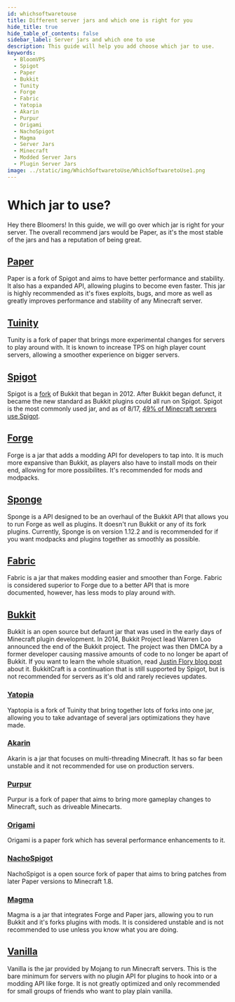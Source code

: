 ```yaml
---
id: whichsoftwaretouse
title: Different server jars and which one is right for you
hide_title: true
hide_table_of_contents: false
sidebar_label: Server jars and which one to use
description: This guide will help you add choose which jar to use.
keywords:
  - BloomVPS
  - Spigot
  - Paper
  - Bukkit
  - Tunity
  - Forge
  - Fabric
  - Yatopia
  - Akarin
  - Purpur
  - Origami
  - NachoSpigot
  - Magma
  - Server Jars
  - Minecraft
  - Modded Server Jars
  - Plugin Server Jars
image: ../static/img/WhichSoftwaretoUse/WhichSoftwaretoUse1.png
---
```

# Which jar to use?
Hey there Bloomers! In this guide, we will go over which jar is right for your server. The overall recommend jars would be Paper, as it's the most stable of the jars and has a reputation of being great.

## [Paper](https://github.com/PaperMC/Paper)
Paper is a fork of Spigot and aims to have better performance and stability. It also has a expanded API, allowing plugins to become even faster. This jar is highly recommended as it's fixes exploits, bugs, and more as well as greatly improves performance and stability of any Minecraft server. 

## [Tuinity](https://github.com/Spottedleaf/Tuinity)
Tunity is a fork of paper that brings more experimental changes for servers to play around with. It is known to increase TPS on high player count servers, allowing a smoother experience on bigger servers.

## [Spigot](https://www.spigotmc.org/)
Spigot is a [fork](https://en.wikipedia.org/wiki/Fork_(software_development)) of Bukkit that began in 2012. After Bukkit began defunct, it became the new standard as Bukkit plugins could all run on Spigot. Spigot is the most commonly used jar, and as of 8/17, [49% of Minecraft servers use Spigot](https://bstats.org/plugin/bukkit/_bukkit_/1).

## [Forge](https://files.minecraftforge.net/)
Forge is a jar that adds a modding API for developers to tap into. It is much more expansive than Bukkit, as players also have to install mods on their end, allowing for more possibilites. It's recommended for mods and modpacks.

## [Sponge](https://www.spongepowered.org/)
Sponge is a API designed to be an overhaul of the Bukkit API that allows you to run Forge as well as plugins. It doesn't run Bukkit or any of its fork plugins. Currently, Sponge is on version 1.12.2 and is recommended for if you want modpacks and plugins together as smoothly as possible.

## [Fabric](https://fabricmc.net/)
Fabric is a jar that makes modding easier and smoother than Forge. Fabric is considered superior to Forge due to a better API that is more documented, however, has less mods to play around with. 

## [Bukkit](https://bukkit.org/)
Bukkit is an open source but defaunt jar that was used in the early days of Minecraft plugin development. In 2014, Bukkit Project lead Warren Loo announced the end of the Bukkit project. The project was then DMCA by a former developer causing massive amounts of code to no longer be apart of Bukkit. If you want to learn the whole situation, read [Justin Flory blog post](https://blog.jwf.io/2020/04/open-source-minecraft-bukkit-gpl/) about it. BukkitCraft is a continuation that is still supported by Spigot, but is not recommended for servers as it's old and rarely recieves updates.

### [Yatopia](https://github.com/YatopiaMC/Yatopia)
Yaptopia is a fork of Tuinity that bring together lots of forks into one jar, allowing you to take advantage of several jars optimizations they have made.

### [Akarin](https://github.com/Akarin-project/Akarin)
Akarin is a jar that focuses on multi-threading Minecraft. It has so far been unstable and it not recommended for use on production servers.

### [Purpur](https://github.com/pl3xgaming/Purpur)
Purpur is a fork of paper that aims to bring more gameplay changes to Minecraft, such as driveable Minecarts.

### [Origami](https://github.com/Minebench/Origami)
Origami is a paper fork which has several performance enhancements to it.

### [NachoSpigot](https://github.com/CobbleSword/NachoSpigot)
NachoSpigot is a open source fork of paper that aims to bring patches from later Paper versions to Minecraft 1.8.

### [Magma](https://magmafoundation.org/)
Magma is a jar that integrates Forge and Paper jars, allowing you to run Bukkit and it's forks plugins with mods. It is considered unstable and is not recommended to use unless you know what you are doing.

## [Vanilla](https://www.minecraft.net/en-us/download/server)
Vanilla is the jar provided by Mojang to run Minecraft servers. This is the bare minimum for servers with no plugin API for plugins to hook into or a modding API like forge. It is not greatly optimized and only recommended for small groups of friends who want to play plain vanilla.
